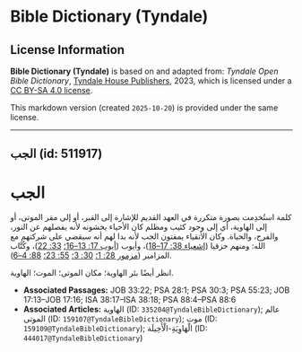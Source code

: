# Bible Dictionary (Tyndale)

## License Information

**Bible Dictionary (Tyndale)** is based on and adapted from: _Tyndale Open Bible Dictionary_, [Tyndale House Publishers](https://tyndaleopenresources.com/), 2023, which is licensed under a [CC BY-SA 4.0 license](https://creativecommons.org/licenses/by-sa/4.0/legalcode.en).

This markdown version (created `2025-10-20`) is provided under the same license.



--------------------------------

## الجب (id: 511917)

الجب
====

كلمة استُخدِمت بصورة متكررة في العهد القديم للإشارة إلى القبر، أو إلى مقر الموتى، أو إلى الهاوية، أي إلى وجود كئيب ومظلم كان الأحياء يخشونه لأنه يفصلهم عن النور، والفرح، والحياة. وكان الأتقياء يمقتون الجب لأنه بدا لهم أنه سيقضي على شركتهم مع الله: ومنهم حزقيا ([إشعياء 38: 17–18](https://ref.ly/Isa38:17-Isa38:18))، وأيوب ([أيوب 17: 13–16؛](https://ref.ly/Job17:13-Job17:16) [33: 22](https://ref.ly/Job33:22))، وكُتَّاب المزامير ([مزمور 28: 1؛](https://ref.ly/Ps28:1) [30: 3؛](https://ref.ly/Ps30:3) [55: 23؛](https://ref.ly/Ps55:23) [88: 4–6](https://ref.ly/Ps88:4-Ps88:6)).

انظر أيضًا بئر الهاوية؛ مكان الموتى؛ الموت؛ الهاوية.

* **Associated Passages:** JOB 33:22; PSA 28:1; PSA 30:3; PSA 55:23; JOB 17:13–JOB 17:16; ISA 38:17–ISA 38:18; PSA 88:4–PSA 88:6
* **Associated Articles:** الهاوية (ID: `335204@TyndaleBibleDictionary`); عالم الموتى (ID: `159107@TyndaleBibleDictionary`); موت (ID: `159109@TyndaleBibleDictionary`); الْهَاوِيَةِ-الْأَخِيلَة (ID: `444017@TyndaleBibleDictionary`)


